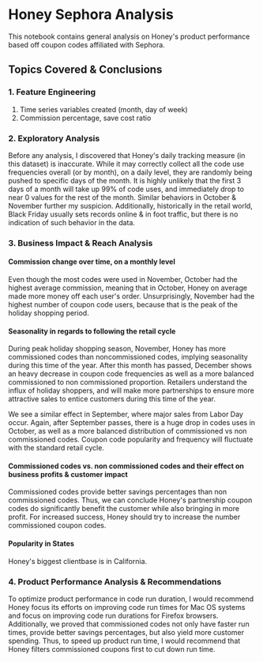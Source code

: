 # Honey Sephora Analysis
This notebook contains general analysis on Honey's product performance based off coupon codes affiliated with Sephora. 

## Topics Covered & Conclusions

### 1. Feature Engineering
1. Time series variables created (month, day of week)
2. Commission percentage, save cost ratio
  
### 2. Exploratory Analysis
Before any analysis, I discovered that Honey's daily tracking measure (in this dataset) is inaccurate. While it may correctly collect all the code use frequencies overall (or by month), on a daily level, they are randomly being pushed to specific days of the month. It is highly unlikely that the first 3 days of a month will take up 99% of code uses, and immediately drop to near 0 values for the rest of the month. Similar behaviors in October & November further my suspicion. Additionally, historically in the retail world, Black Friday usually sets records online & in foot traffic, but there is no indication of such behavior in the data.

### 3. Business Impact & Reach Analysis
#### Commission change over time, on a monthly level 
Even though the most codes were used in November, October had the highest average commission, meaning that in October, Honey on average made more money off each user's order. Unsurprisingly, November had the highest number of coupon code users, because that is the peak of the holiday shopping period.

#### Seasonality in regards to following the retail cycle
During peak holiday shopping season, November, Honey has more commissioned codes than noncommissioned codes, implying seasonality    during this time of the year. After this month has passed, December shows an heavy decrease in coupon code frequencies as well as a more balanced commissioned to non commissioned proportion. Retailers understand the influx of holiday shoppers, and will make more partnerships to ensure more attractive sales to entice customers during this time of the year.

We see a similar effect in September, where major sales from Labor Day occur. Again, after September passes, there is a huge drop in codes uses in October, as well as a more balanced distribution of commissioned vs non commissioned codes. Coupon code popularity and frequency will fluctuate with the standard retail cycle.

#### Commissioned codes vs. non commissioned codes and their effect on business profits & customer impact
Commissioned codes provide better savings percentages than non commissioned codes. Thus, we can conclude Honey's partnership coupon codes do significantly benefit the customer while also bringing in more profit. For increased success, Honey should try to increase the number commissioned coupon codes.
    
#### Popularity in States
Honey's biggest clientbase is in California.
    
### 4. Product Performance Analysis & Recommendations
To optimize product performance in code run duration, I would recommend Honey focus its efforts on improving code run times for Mac OS systems and focus on improving code run durations for Firefox browsers. Additionally, we proved that commissioned codes not only have faster run times, provide better savings percentages, but also yield more customer spending. Thus, to speed up product run time, I would recommend that Honey filters commissioned coupons first to cut down run time.
